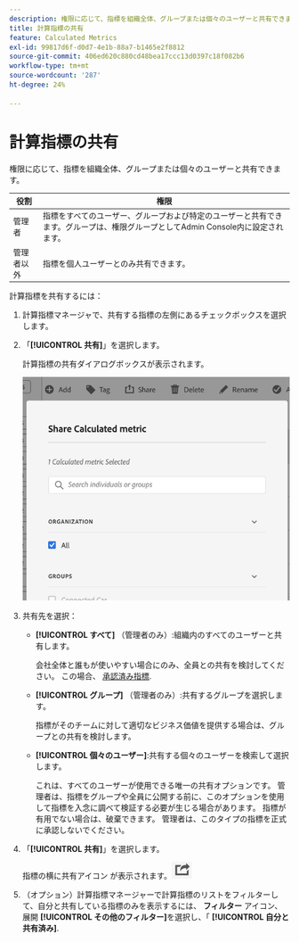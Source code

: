 ```yaml
---
description: 権限に応じて、指標を組織全体、グループまたは個々のユーザーと共有できます。
title: 計算指標の共有
feature: Calculated Metrics
exl-id: 99817d6f-d0d7-4e1b-88a7-b1465e2f8812
source-git-commit: 406ed620c880cd48bea17ccc13d0397c18f082b6
workflow-type: tm+mt
source-wordcount: '287'
ht-degree: 24%

---
```


# 計算指標の共有

権限に応じて、指標を組織全体、グループまたは個々のユーザーと共有できます。

| 役割 | 権限 |
|---|---|
| 管理者 | 指標をすべてのユーザー、グループおよび特定のユーザーと共有できます。グループは、権限グループとしてAdmin Console内に設定されます。 |
| 管理者以外 | 指標を個人ユーザーとのみ共有できます。 |

計算指標を共有するには：

1. 計算指標マネージャで、共有する指標の左側にあるチェックボックスを選択します。

1. 「**[!UICONTROL 共有]**」を選択します。

   計算指標の共有ダイアログボックスが表示されます。

   ![](assets/cm_share.png)

1. 共有先を選択：

   * **[!UICONTROL すべて]** （管理者のみ）:組織内のすべてのユーザーと共有します。

      会社全体と誰もが使いやすい場合にのみ、全員との共有を検討してください。 この場合、 [承認済み指標](/help/components/c-calcmetrics/c-workflow/cm-workflow/cm-approving.md).

   * **[!UICONTROL グループ]** （管理者のみ）:共有するグループを選択します。

      指標がそのチームに対して適切なビジネス価値を提供する場合は、グループとの共有を検討します。

   * **[!UICONTROL 個々のユーザー]**:共有する個々のユーザーを検索して選択します。

      これは、すべてのユーザーが使用できる唯一の共有オプションです。 管理者は、指標をグループや全員に公開する前に、このオプションを使用して指標を入念に調べて検証する必要が生じる場合があります。 指標が有用でない場合は、破棄できます。 管理者は、このタイプの指標を正式に承認しないでください。

1. 「**[!UICONTROL 共有]**」を選択します。

   指標の横に共有アイコン  が表示されます。![](assets/share_icon.png)

1. （オプション）計算指標マネージャーで計算指標のリストをフィルターして、自分と共有している指標のみを表示するには、 **フィルター** アイコン、展開 **[!UICONTROL その他のフィルター]**&#x200B;を選択し、「 **[!UICONTROL 自分と共有済み]**.
